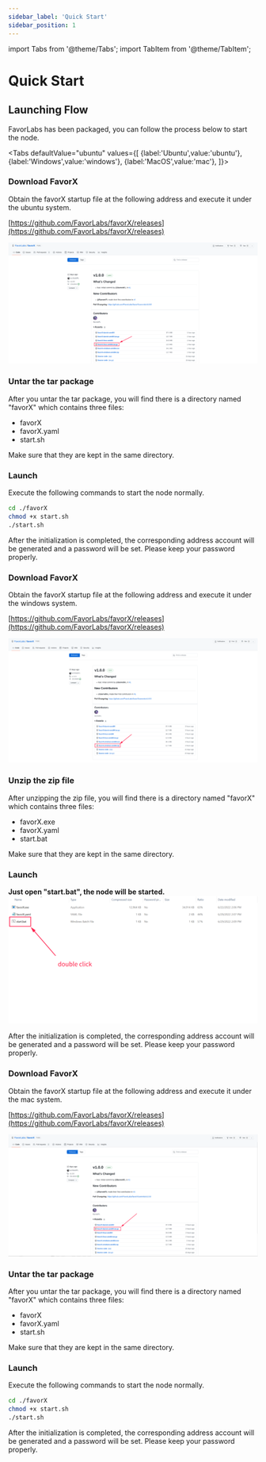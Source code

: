 ```yaml
---
sidebar_label: 'Quick Start'  
sidebar_position: 1
---
```


import Tabs from '@theme/Tabs';
import TabItem from '@theme/TabItem';

# Quick Start

## Launching Flow

FavorLabs has been packaged, you can follow the process below to start the node.

<Tabs
    defaultValue="ubuntu"
    values={[
    {label:'Ubuntu',value:'ubuntu'},
    {label:'Windows',value:'windows'},
    {label:'MacOS',value:'mac'},
]}>

<TabItem value="ubuntu">

### Download FavorX


Obtain the favorX startup file at the following address and execute it under the ubuntu system.

[https://github.com/FavorLabs/favorX/releases](https://github.com/FavorLabs/favorX/releases)

![quick-start-ubuntu-1](quick-start-ubuntu-1.png)

### Untar the tar package

After you untar the tar package, you will find there is a directory named "favorX" which contains three files:

- favorX
- favorX.yaml
- start.sh

Make sure that they are kept in the same directory. 

### Launch

Execute the following commands to start the node normally.

```bash
cd ./favorX
chmod +x start.sh
./start.sh
```



After the initialization is completed, the corresponding address account will be generated and a password will be set. Please keep your password properly.

</TabItem>
<TabItem value='windows'>

### Download FavorX

Obtain the favorX startup file at the following address and execute it under the windows system.

[https://github.com/FavorLabs/favorX/releases](https://github.com/FavorLabs/favorX/releases)

![quick-start-windows-1](quick-start-windows-1.png)

### Unzip the zip file

After unzipping the zip file, you will find there is a directory named "favorX" which contains three files:

- favorX.exe
- favorX.yaml
- start.bat

Make sure that they are kept in the same directory. 

### Launch

**Just open "start.bat", the node will be started.**
![quick-start-windows-2](quick-start-windows-2.png)

After the initialization is completed, the corresponding address account will be generated and a password will be set. Please keep your password properly.
 

</TabItem>

<TabItem value='mac'>

### Download FavorX


Obtain the favorX startup file at the following address and execute it under the mac system.

[https://github.com/FavorLabs/favorX/releases](https://github.com/FavorLabs/favorX/releases)

![quick-start-mac-1](quick-start-mac-1.png)

### Untar the tar package

After you untar the tar package, you will find there is a directory named "favorX" which contains three files:

- favorX
- favorX.yaml
- start.sh

Make sure that they are kept in the same directory. 

### Launch

Execute the following commands to start the node normally.

```bash
cd ./favorX
chmod +x start.sh
./start.sh
```

After the initialization is completed, the corresponding address account will be generated and a password will be set. Please keep your password properly.

</TabItem>
</Tabs>

